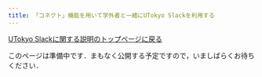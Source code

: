 ```yaml
---
title: 「コネクト」機能を用いて学外者と一緒にUTokyo Slackを利用する
---
```


[UTokyo Slackに関する説明のトップページに戻る](/slack/)

このページは準備中です．まもなく公開する予定ですので，いましばらくお待ちください．
